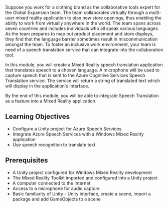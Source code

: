 Suppose you work for a clothing brand as the collaborative tools expert for the Global Expansion team. The team collaborates virtually through a multi-user mixed reality application to plan new store openings, thus enabling the ability to work from virtually anywhere in the world. The team spans across seven countries and includes individuals who all speak various languages. As the team prepares to map out product placement and store displays, they find that the language barrier sometimes result in miscommunication amongst the team. To foster an inclusive work environment, your team is need of a speech translation service that can integrate into the collaboration tool.

In this module, you will create a Mixed Reality speech translation application that translates speech to a chosen language. A microphone will be used to capture speech that is sent to the Azure Cognitive Services Speech Translation service. The service will return a string of translated text which will display in the application's interface.

By the end of this module, you will be able to integrate Speech Translation as a feature into a Mixed Reality application.

## Learning Objectives

- Configure a Unity project for Azure Speech Services
- Integrate Azure Speech Services with a Windows Mixed Reality application
- Use speech recognition to translate text

## Prerequisites

- A Unity project configured for Windows Mixed Reality development
- The Mixed Reality Toolkit imported and configured into a Unity project
- A computer connected to the Internet
- Access to a microphone for audio capture
- Basic familiarity of Unity - Unity interface, create a scene, import a package and add GameObjects to a scene
